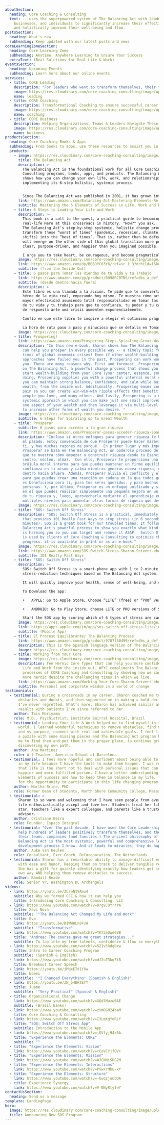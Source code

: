 ```yaml
---
aboutSection:
  heading: Core Coaching & Consulting
  text: ...uses the superpowered system of The Balancing Act with leaders,
    businesses, and individuals to significantly increase their effectiveness
    and holistically improve their well-being and flow.
postsSection:
  heading: What's new
  subheading: Keep updated with our latest posts and news
coreLearningZoneSection:
  heading: Core Learning Zone
  subheading: Anytime, Anywhere Learning to Ensure Your Success
  extraText: (Real Solutions for Real Life & Work)
eventsSection:
  heading: Upcoming Events
  subheading: Learn more about our online events
services:
  - title: CORE Leading
    description: "For leaders who want to transform themselves, their teams & companies. "
    image: https://res.cloudinary.com/core-coaching-consulting/image/upload/v1629034127/business_high_5s_u2ze7k.jpg
    name: leading
  - title: CORE Coaching
    description: Transformational Coaching to ensure successful career and life transitions.
    image: https://res.cloudinary.com/core-coaching-consulting/image/upload/v1630620175/Coaching_step_up_shokhs.png
    name: coaching
  - title: CORE Business
    description: Helping Organizations, Teams & Leaders Navigate These Difficult Times
    image: https://res.cloudinary.com/core-coaching-consulting/image/upload/v1629577636/BusinessPage_for_Website_bwrwyb.jpg
    name: business
productsSection:
  heading: Core Coaching Books & Apps
  subheading: From books to apps, use these resources to assist you in your journey
  products:
    - image: https://res.cloudinary.com/core-coaching-consulting/image/upload/v1600890104/TBA_Kindlecover_cropped_irfmvt.jpg
      title: The Balancing Act
      description: >-
        The Balancing Act is the foundational work for all Core Coaching &
        Consulting programs, books, apps, and products. The Balancing Act (TBA)
        shows how you can change your own life, work, and relationships by
        implementing its 6-step holistic, systemic process.


        Since The Balancing Act was published in 2001, it has grown into a global movement of business and educational coaches, consultants, change agents, and teachers who deploy its powerful pragmatic programs, online assessments, and practical data-driven interventions to significantly increase the odds of success for companies who want to become more agile, leaders who want to be more effective, and individuals who want to create more meaningful work, develop healthier relationships, and lead happier lives.
      link: https://www.amazon.com/Balancing-Act-Mastering-Elements-Relationships-ebook/dp/B07QGQG38H/ref=sr_1_1?dchild=1&keywords=the+balancing+act+seivert&qid=1600887520&s=books&sr=1-1
      subtitle: Mastering the 5 Elements of Success in Life, Work and Relationships
    - title: 6 Steps to Leading Your Life and Work
      description: >-
        This book is a call to the quest, a practical guide to becoming a
        real-life Hero at this crossroads in history. "How?" you ask...by using
        The Balancing Act’s step-by-step systemic, holistic change process to
        transform these “worst of times” (pandemic, recession, climate, & social
        shifts) into the “best of times”. That is, rather than be defeated, you
        will emerge on the other side of this global transition more powerful,
        clear, purpose-driven, and happier than you imagined possible. 

        I urge you to take heart, be courageous, and become pragmatically, carefully optimistic so you can immediately implement TBA’s 6-step COREvolutionary process. By deliberately changing yourself from the inside out, you will be able to take complete responsibility for your whole life so your ability to respond to crises will be magnified many times over. What's more, you will create many positive ripple effects in your community, workplace, and world.
      image: https://res.cloudinary.com/core-coaching-consulting/image/upload/v1600964000/6_Steps_LYL_W_cover_yatpeq.jpg
      link: https://www.amazon.com/dp/B08JYC63Y6/ref=sr_1_3?dchild=1&keywords=6+steps+to+leading+your+life+and+work&qid=1600964053&s=books&sr=1-3
      subtitle: (from the Inside Out)
    - title: 6 pasos para Tomar las Riendas de tu Vida y tu Trabajo
      link: https://www.amazon.com/gp/product/B098RC9TNS/ref=dbs_a_def_rwt_bibl_vppi_i3
      subtitle: (desde dentro hacia fuera)
      description: >
        Este libro es una llamada a la acción. Te pide que te conviertas en
        héroe de la vida real, empezando hoy mismo. Te muestra cómo actuar con
        mayor efectividad asumiendo total responsabilidad en tomar las riendas
        de tu vida y tu trabajo para que tu confianza, tu poder y tu capacidad
        de respuesta ante una crisis aumenten exponencialmente. 

        Confío en que este libro te inspire a elegir el optimismo pragmático en este crítico punto de inflexión.   Aunque a simple vista el optimismo pragmático puede parecer simplista, o incluso temerario, te insto a que lo pruebes porque es una estrategia de cambio lógica que cimentarás una y otra vez en la realidad de tu experiencia diaria. Y con ello, aumentarás las probabilidades de atravesar las tormentas actuales de manera segura. 

        La hora de ruta paso a paso y minuciosa que se detalla en Tomar las riendas de tu vida y tu trabajo te ayudará a tener mayor confianza, agilidad y resiliencia, de manera que te sientas impulsado a avanzar constante e inexorablemente hacia tus objetivos. Este libro también te ayudará con las herramientas prácticas de implementación para superar cualquier obstáculo que te puedas encontrar en este viaje. 
      image: https://res.cloudinary.com/core-coaching-consulting/image/upload/v1633814525/Screen_Shot_2021-10-09_at_5.05.10_PM_pubpw3.png
    - title: Prospering!
      link: https://www.amazon.com/Prospering-Steps-Spiraling-Great-Wealth-ebook/dp/B0831QTTSC/ref=sr_1_1?dchild=1&keywords=prospering+seivert&qid=1600888410&s=books&sr=1-1
      description: "In this new e-book, Sharon shows how The Balancing Act methodology
        can help you prosper in every possible way -- a timely topic for these
        times of global economic crises! Even if other wealth-building
        approaches have failed you in the past, Prospering can work wonders for
        you. There are many reasons why. First and foremost, Prospering is based
        on The Balancing Act, a powerful change process that shows you how to
        start wealth-building from your Core (your center, essence, soul). In so
        doing, Prospering supplies you with a powerful internal moral compass so
        you can maintain strong balance, confidence, and calm while building new
        wealth, from the inside out. Additionally, Prospering eases conflict and
        pain so you can create win-win-win ripple effects that benefit you, the
        people you love, and many others. And lastly, Prospering is a unified,
        systemic approach in which you can make just one small improvement in
        one aspect of your wealth and then leverage it via multi-level learning
        to increase other forms of wealth you desire. "
      image: https://res.cloudinary.com/core-coaching-consulting/image/upload/v1600889276/Prospering_cover_bbx8cd.jpg
      subtitle: 6 Steps for Spiraling up to Great Wealth
    - title: Prosperar
      subtitle: 6 pasos para acceder a la gran riqueza
      link: https://www.amazon.com/Prosperar-pasos-acceder-riqueza-Spanish-ebook/dp/B089FNYYCD/ref=sr_1_1?dchild=1&keywords=prosperar+book+seivert&qid=1633814219&s=digital-text&sr=1-1
      description: "Incluso si otros enfoques para generar riqueza te han fallado en
        el pasado, estoy convencida de que Prosperar puede hacer maravillas por
        ti, y hay muchas razones de porqué.  En primer lugar y más importante,
        Prosperar se basa en The Balancing Act, un poderoso proceso de cambio
        que te muestra cómo empezar a construir riqueza desde tu Esencia (tu
        centro, núcleo, alma).  Con ello, Prosperar te proporciona una poderosa
        brújula moral interna para que puedas mantener un firme equilibrio,
        confianza en ti mismo y calma mientras generas nueva riqueza, desde
        dentro hacia afuera. Además, Prosperar alivia el conflicto y el dolor
        para que puedas crear una reacción en cadena en la que todos ganan y que
        es beneficiosa para ti, para tus seres queridos, y para muchas otras
        personas. Y, por último, Prosperar es un enfoque unificado y sistémico
        en el que puedes realizar simplemente una pequeña mejora en un aspecto
        de tu riqueza y, luego, aprovecharla mediante el aprendizaje en
        múltiples niveles para aumentar otras formas de riqueza que desees. "
      image: https://res.cloudinary.com/core-coaching-consulting/image/upload/v1633814498/Screen_Shot_2021-10-09_at_5.08.09_PM_qpoamu.png
    - title: "SOS: Switch Off Stress"
      description: "SOS: Switch Off Stress is a practical, immediately usable book
        that provides 101 Really Fast Ways to stop stress (in 6 seconds to 6
        minutes). SOS is a great book for our troubled times. It follows the The
        Balancing Act's powerful process to show you exactly what kind of stress
        is harming you so you can target and remove it ASAP.  Switch Off Stress
        is used by clients of Core Coaching & Consulting to optimize their
        progress. it is available in print or as an e-book."
      image: https://res.cloudinary.com/core-coaching-consulting/image/upload/v1594942999/sos-book_tc9jx9.jpg
      link: https://www.amazon.com/SOS-Switch-Stress-Sharon-Seivert-ebook/dp/B00H312T3A/ref=sr_1_1?dchild=1&keywords=switch+off+stress+seivert&qid=1600887576&s=books&sr=1-1
      subtitle: 101 Really Fast Ways
    - title: "SOS: Switch Off Stress"
      description: >-
        SOS: Switch Off Stress is a smart-phone app with 1 to 2-minute
        stress-reduction techniques based on The Balancing Act system. 

        It will quickly improve your health, sense of well-being, and strengthen your immune-system resistance. In this way you can become even stronger as you decide the daily specifics of how you want to lead your new life and work.

        To Download the app:

        •	APPLE: Go to Apple Store; Choose “LITE” (free) or “PRO” version. 

        •	ANDROID: Go to Play Store; choose LITE or PRO versions of SOS. 

        Start the SOS app by scoring which of 6 types of stress are causing you the most pain. Then you’ll get more points for that element whenever you return to relieve your worst stressor! With points you can keep track of your progress or play a friendly competitive game with friends, family and colleagues who are trying to reduce their stress.
      image: https://res.cloudinary.com/core-coaching-consulting/image/upload/v1595801147/icon_hcpkac.jpg
      link: https://apps.apple.com/jm/app/sos-switch-off-stress-lite/id1263283831
      subtitle: (Mobile App)
    - title: El Proceso Equilibrante/ The Balancing Process
      link: https://www.amazon.com/gp/product/9707750499/ref=dbs_a_def_rwt_bibl_vppi_i7
      description: This is the Spanish language version of The Balancing Act.
      image: https://res.cloudinary.com/core-coaching-consulting/image/upload/v1633814475/Screen_Shot_2021-10-09_at_5.16.19_PM_qw1wg5.png
    - title: Working from Your Core
      image: https://res.cloudinary.com/core-coaching-consulting/image/upload/v1600888032/wfyccover_msrx27.jpg
      description: Ten Heroic Core Types that can help you more confidently Lead Your
        Life and Work from the inside out. WFYC compliments The Balancing Act
        processes of CORE Coaching and Consulting by showing how we can become
        more heroic despite the challenging times in which we live.
      link: https://www.amazon.com/Working-Your-Core-Sharon-Seivert-ebook/dp/B00J4BUQ2S/ref=sr_1_1?dchild=1&keywords=Working+from+Your+Core+seivert&qid=1600888309&s=books&sr=1-1
      subtitle: Personal and corporate wisdom in a world of change
testimonials:
  - testimonial: During a crossroads in my career, Sharon coached me to overcome
      obstacles and doubts, and then supported me in making a bold decision that
      I've never regretted. What's more, Sharon has achieved similar amazing
      results with patients I've since referred to her.
    author: Tais Moriyama
    role: M.D., Psychiatrist; Instituto Bairral Hospital, Brazil
  - testimonial: Leading Your Life & Work helped me to find myself in this changing
      world. I learned wonderful techniques to remove obstacles, find my center
      and my purpose, connect with real and achievable goals. I feel like I had
      a puzzle with some missing pieces and The Balancing Act program has helped
      me to find them and put them in the proper place, to continue growing and
      discovering my own path.
    author: Ana Martinez
    role: Art Teacher, American School of Barcelona
  - testimonial: I feel more hopeful and confident about being able to make changes
      in my life because I have the tools to make them happen. I was reminded
      that life is too short not to deal with personal issues that can make me a
      happier and more fulfilled person. I have a better understanding of the
      Elements of Success and how to keep them in balance in my life. Thank you
      for the opportunity to participate in this life changing program.
    author: Martha Brine, PhD
    role: Former Dean of Students, North Shore Community College, Massachusetts
  - testimonial: >
      Sharon is so warm and welcoming that I have seen people from every walk of
      life enthusiastically accept and love her. Students treat her like a rock
      star, teachers like a expert colleague, and parents like a trusted
      advisor.
    author: Cristiane Beira
    role: Founder, Espaço Integral
  - testimonial: "Over the past decade, I have used the Core Leadership program to
      help hundreds of leaders positively transform themselves, and therefore
      their teams, companies (and families.) The ancient philosophy of The
      Balancing Act is the most systemic, powerful and comprehensive leadership
      development process I know. And it leads to miracles; they do happen! "
    author: Auke van Keulen
    role: Consultant, Exec Coach, DeCoreporation, The Netherlands
  - testimonial: Sharon has a remarkable ability to manage difficult entrepreneurs
      with ease and humor, keeping them on track to deliver tangible results.
      She has a gift for quickly identifying exactly how leaders get in their
      own way AND helping them remove obstacles to success.
    author: Randall Reade
    role: Senior VP, Washington DC Archangels
videos:
  - link: https://youtu.be/ZLraNI9Amu4
    subtitle: Why we formed CCC & how it can help you
    title: Introducing Core Coaching & Consulting, LLC
  - link: https://www.youtube.com/watch?v=Drg9JUYrrrA
    title: Xavi Nova
    subtitle: '"The Balancing Act Changed My Life and Work"'
  - title: Eva
    link: https://youtu.be/DIWW0Ln6FvA
    subtitle: '"Transformative"'
  - link: https://www.youtube.com/watch?v=YK73aDweeV8
    title: "Andrea: The course gave me great strategies..."
    subtitle: To tap into my true talents, confidence & flow so everything works in sync
  - link: https://www.youtube.com/watch?v=52Iv5hdqDxw
    title: Intro to Career Coaching Program
    subtitle: (Spanish & English)
  - link: https://www.youtube.com/watch?v=df2uZ3kqZt8
    title: Breakout Career Speech
  - link: https://youtu.be/jMqxETd1Y8w
    title: Noemi
    subtitle: '"I Changed Everything" (Spanish & English)'
  - link: https://youtu.be/zN_54BRtEYY
    title: Juame
    subtitle: '"Very Practical" (Spanish & English)'
  - title: Organizational Change
    link: https://www.youtube.com/watch?v=XQdlMuzwBAE
    subtitle: (Brazil Banks)
  - link: https://www.youtube.com/watch?v=zVmDGM24baM
    title: Core Coaching & Consulting
  - link: https://www.youtube.com/watch?v=I3LmXgYoRLY
    title: "SOS: Switch Off Stress App"
    subtitle: Introduction to the Mobile App
  - link: https://www.youtube.com/watch?v=_QVfyj94x5A
    title: "Experience the Elements: CORE"
    subtitle: ""
  - title: "Experience the Elements: Vision"
    link: https://www.youtube.com/watch?v=rCaVCYjfQVc
  - title: "Experience the Elements: Mission"
    link: https://www.youtube.com/watch?v=WJCNNiSDG2M
  - title: "Experience the Elements: Interactions"
    link: https://www.youtube.com/watch?v=PVwxrMku-xY
  - title: "Experience the Elements: Structure"
    link: https://www.youtube.com/watch?v=-UwqzjoubDA
  - title: Experience Synergy
    link: https://www.youtube.com/watch?v=V-NNyRtyfeY
contactUsSection:
  heading: Send us a message
template: LandingPage
hero:
  image: https://res.cloudinary.com/core-coaching-consulting/image/upload/v1595801147/icon_hcpkac.jpg
  title: Announcing New SOS Program
---
```

